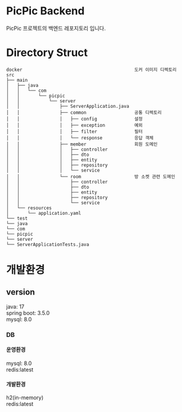 # PicPic Backend
PicPic 프로젝트의 백엔드 레포지토리 입니다.

# Directory Struct
```
docker                                          도커 이미지 디렉토리
src
├── main
│   ├── java
│   │   └── com
│   │       └── picpic
│   │           └── server
│   │               ├── ServerApplication.java
│   │               ├── common                  공통 디렉토리
│   │               │   ├── config              설정    
│   │               │   ├── exception           예외
│   │               │   ├── filter              필터  
│   │               │   └── response            응답 객체
│   │               ├── member                  회원 도메인
│   │               │   ├── controller      
│   │               │   ├── dto
│   │               │   ├── entity
│   │               │   ├── repository
│   │               │   └── service
│   │               └── room                    방 소켓 관련 도메인
│   │                   ├── controller
│   │                   ├── dto
│   │                   ├── entity
│   │                   ├── repository
│   │                   └── service
│   └── resources
│       └── application.yaml
└── test
└── java
└── com
└── picpic
└── server
└── ServerApplicationTests.java
```

# 개발환경
## version
java: 17  
spring boot: 3.5.0  
mysql: 8.0

### DB
#### 운영환경
mysql: 8.0  
redis:latest

#### 개발환경
h2(in-memory)  
redis:latest  
